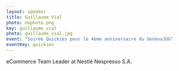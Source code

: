 ```yaml
---
layout: speaker
title: Guillaume Vial
photo: nophoto.png
key: guillaume_vial
photo: guillaume_vial.jpg
event: "Soirée Quickies pour le 4ème anniversaire du GenevaJUG"
eventKey: quickies
---
```


eCommerce Team Leader at Nestlé Nespresso S.A.

<br />
<br />
<br />

